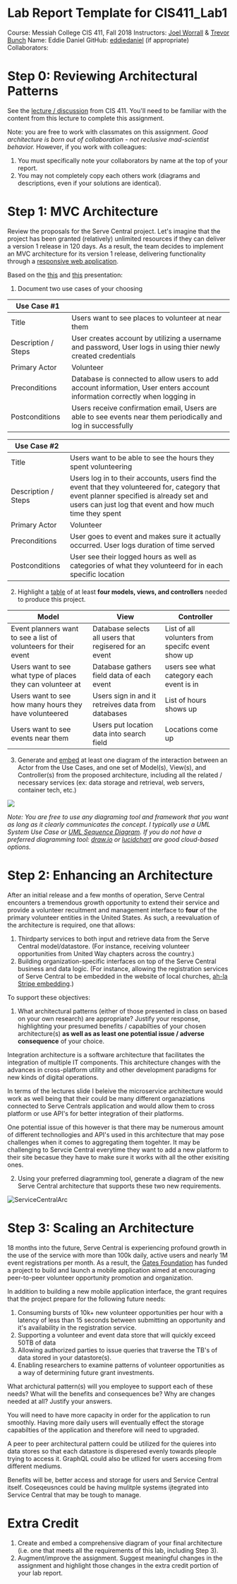 # Lab Report Template for CIS411_Lab1
Course: Messiah College CIS 411, Fall 2018
Instructors: [Joel Worrall](https://github.com/tangollama) & [Trevor Bunch](https://github.com/trevordbunch)
Name: Eddie Daniel
GitHub: [eddiedaniel](https://github.com/YOUR_HANDLE)
(if appropriate) Collaborators:


# Step 0: Reviewing Architectural Patterns
See the [lecture / discussion](https://docs.google.com/presentation/d/1nUcy63FWPFYO3OJmERJpMjEtdaFtaIBbuUkpmNRVRas/edit#slide=id.g45345bd5ea_0_136) from CIS 411. You'll need to be familiar with the content from this lecture to complete this assignment.

Note: you are free to work with classmates on this assignment. _Good architecture is born out of collaboration - not reclusive mad-scientist behavior._ However, if you work with colleagues:

1. You must specifically note your collaborators by name at the top of your report.
2. You may not completely copy each others work (diagrams and descriptions, even if your solutions are identical).

# Step 1: MVC Architecture
Review the proposals for the Serve Central project. Let's imagine that the project has been granted (relatively) unlimited resources if they can deliver a version 1 release in 120 days. As a result, the team decides to implement an MVC architecture for its version 1 release, delivering functionality through a [responsive web application](https://en.wikipedia.org/wiki/Responsive_web_design). 

Based on the [this](https://docs.google.com/presentation/d/1UnU0xU0wF1l8pAB8trtLpdM0yuskx66jTFJzd64nsjU/edit#slide=id.g439b9c6866_2_53) and [this](https://docs.google.com/presentation/d/1-VZfAFoBVr6ijNepKAtRA7JoAQsV2Jlbf2l1WPDMhI0/edit) presentation:

1) Document two use cases of your choosing

| Use Case #1 | |
|---|---|
| Title | Users want to see places to volunteer at near them |
| Description / Steps | User creates account by utilizing a username and password, User logs in using thier newly created credentials|
| Primary Actor | Volunteer |
| Preconditions | Database is connected to allow users to add account information, User enters account information correctly when logging in |
| Postconditions | Users receive confirmation email, Users are able to see events near them periodically and log in successfully|

| Use Case #2 |  |
|---|---|
| Title | Users want to be able to see the hours they spent volunteering |
| Description / Steps | Users log in to their accounts, users find the event that they volunteered for, category that event planner specified is already set and users can just log that event and how much time they spent|
| Primary Actor |Volunteer |
| Preconditions | User goes to event and makes sure it actually occurred. User logs duration of time served|
| Postconditions | User see their logged hours as well as categories of what they volunteerd for in each specific location|


2) Highlight a [table](https://www.tablesgenerator.com/markdown_tables) of at least **four models, views, and controllers** needed to produce this project.

| Model| View| Controller |
|---|---|---|
| Event planners want to see a list of volunteers for their event|Database selects all users that regisered for an event | List of all volunters from specifc event show up|
| Users want to see what type of places they can volunteer at | Database gathers field data of each event| users see what category each event is in |
| Users want to see how many hours they have volunteered | Users sign in and it retreives data from databases | List of hours shows up |
| Users want to see events near them | Users put location data into search field | Locations come up |

3) Generate and [embed](https://github.com/adam-p/markdown-here/wiki/Markdown-Cheatsheet#images) at least one diagram of the interaction between an Actor from the Use Cases, and one set of Model(s), View(s), and Controller(s) from the proposed architecture, including all the related / necessary services (ex: data storage and retrieval, web servers, container tech, etc.)

<img src="MVCActor.jpg">

_Note: You are free to use any diagraming tool and framework that you want as long as it clearly communicates the concept. I typically use a UML System Use Case or [UML Sequence Diagram](https://www.uml-diagrams.org/index-examples.html).  If you do not have a preferred diagramming tool: [draw.io](http://draw.io) or [lucidchart](http://lucidchart.com) are good cloud-based options._

# Step 2: Enhancing an Architecture
After an initial release and a few months of operation, Serve Central encounters a tremendous growth opportunity to extend their service and provide a volunteer recuitment and management interface to __four__ of the primary volunteer entities in the United States. As such, a reevaluation of the architecture is required, one that allows:

1. Thirdparty services to both input and retrieve data from the Serve Central model/datastore. (For instance, receiving volunteer opportunities from United Way chapters across the country.)
2. Building organization-specific interfaces on top of the Serve Central business and data logic. (For instance, allowing the registration services of Serve Central to be embedded in the website of local churches, [ah-la Stripe embedding](https://stripe.com/payments/elements).)

To support these objectives:
1. What architectural patterns (either of those presented in class on based on your own research) are appropriate? Justify your response, highlighting your presumed benefits / capabilties of your chosen architecture(s) **as well as as least one potential issue / adverse consequence** of your choice.

Integration architecture is a software architecture that facilitates the integration of multiple IT components. This architecture changes with the advances in cross-platform utility and other development paradigms for new kinds of digital operations.

In terms of the lectures slide I beleive the microservice architecture would work as well being that their could be many different organaziations connected to Serve Centrals application and would allow them to cross platform or use API's for better integration of their platforms.

One potential issue of this however is that there may be numerous amount of different technollogies and API's used in this architecture that may pose challenges when it comes to aggregating them togehter. It may be challenging to Servcie Central everytime they want to add a new platform to their site becasue they have to make sure it works with all the other exisiting ones.

2. Using your preferred diagramming tool, generate a diagram of the new Serve Central architecture that supports these two new requirements.

![ServiceCentralArc](ServiceCentralArc.jpg)





# Step 3: Scaling an Architecture
18 months into the future, Serve Central is experiencing profound growth in the use of the service with more than 100k daily, active users and nearly 1M event registrations per month. As a result, the [Gates Foundation](https://www.gatesfoundation.org/) has funded a project to build and launch a mobile application aimed at encouraging peer-to-peer volunteer opportunity promotion and organization. 

In addition to building a new mobile application interface, the grant requires that the project prepare for the following future needs:

1. Consuming bursts of 10k+ new volunteer opportunities per hour with a latency of less than 15 seconds between submitting an opportunity and it's availability in the registration service.
2. Supporting a volunteer and event data store that will quickly exceed 50TB of data
3. Allowing authorized parties to issue queries that traverse the TB's of data stored in your datastore(s).
4. Enabling researchers to examine patterns of volunteer opportunities as a way of determining future grant investments.

What archictural pattern(s) will you employee to support each of these needs? What will the benefits and consequences be? Why are changes needed at all? Justify your answers.

You will need to have more capacity in order for the application to run smoothly. Having more daily users will eventually effect the storage capabilties of the application and therefore will need to upgraded.  

A peer to peer architectural pattern could be utilized for the quieres into data stores so that each datastore is disperesed evenly towards pleople trying to access it. GraphQL could also be utlized for users accesing from different mediums. 

Benefits will be, better access and storage for users and Service Central itself. Coseqeusnces could be having mulitple systems ijtegrated into Service Central that may be tough to manage. 


# Extra Credit
1. Create and embed a comprehensive diagram of your final architecture (i.e. one that meets all the requirements of this lab, including Step 3).
2. Augment/improve the assignment. Suggest meaningful changes in the assignment and highlight those changes in the extra credit portion of your lab report.